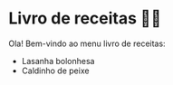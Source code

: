 # Livro de receitas  :man_cook:

Ola! Bem-vindo ao menu livro de receitas:

- Lasanha bolonhesa
- Caldinho de peixe
